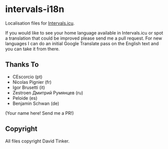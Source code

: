# intervals-i18n

Localisation files for [Intervals.icu](https://intervals.icu/).

If you would like to see your home language available in Intervals.icu or spot a translation that could be improved
please send me a pull request. For new languages I can do an initial Google Translate pass on the English text and
you can take it from there.

## Thanks To

- CEscorcio (pt)
- Nicolas Pignier (fr)
- Igor Brusetti (it)
- Zestroen Дмитрий Румянцев (ru)
- Peloide (es)
- Benjamin Schwan (de)

(Your name here! Send me a PR!)

## Copyright

All files copyright David Tinker.
